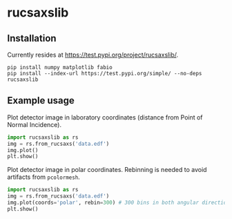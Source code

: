 # rucsaxslib

## Installation

Currently resides at <https://test.pypi.org/project/rucsaxslib/>.

```
pip install numpy matplotlib fabio
pip install --index-url https://test.pypi.org/simple/ --no-deps rucsaxslib
```

## Example usage

Plot detector image in laboratory coordinates (distance from Point of Normal Incidence).

```python
import rucsaxslib as rs
img = rs.from_rucsaxs('data.edf')
img.plot()
plt.show()
```

Plot detector image in polar coordinates. Rebinning is needed to avoid artifacts from `pcolormesh`.

```python
import rucsaxslib as rs
img = rs.from_rucsaxs('data.edf')
img.plot(coords='polar', rebin=300) # 300 bins in both angular directions
plt.show()
```
